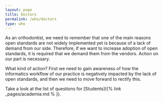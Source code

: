 ```yaml
---
layout: page
title: Doctors
permalink: /who/doctors
type: who
---
```


As an orthodontist, we need to remember that one of the main reasons open standards are not widely implemented yet is because of a lack of demand from our side. Therefore, if we want to increase adoption of open standards, it is required that we demand them from the vendors. Action on our part is necessary.

What kind of action? First we need to gain awareness of how the informatics workflow of our practice is negatively impacted by the lack of open standards, and then we need to move forward to rectify this.

Take a look at the list of questions for [Students]({% link _pages/academia.md % }).
